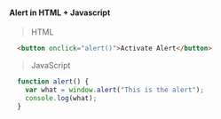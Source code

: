 #### Alert in HTML + Javascript
> HTML
```html
  <button onclick="alert()">Activate Alert</button>
```
> JavaScript
```javascript
  function alert() {
    var what = window.alert("This is the alert");
    console.log(what);
  }
```
